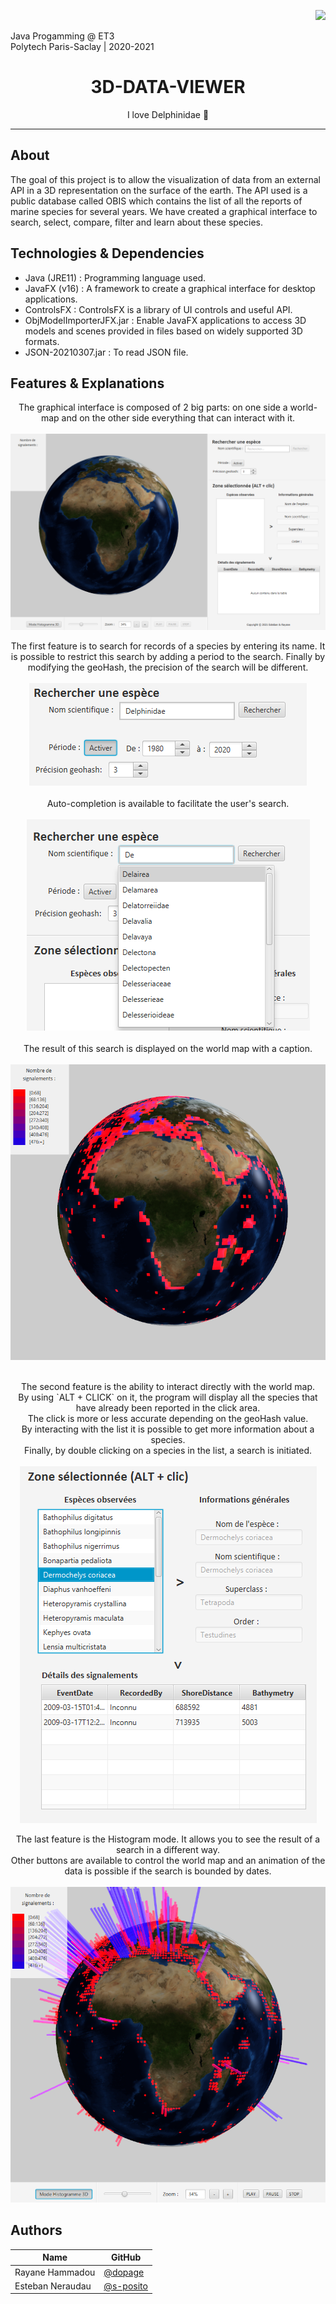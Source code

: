 
<p align = right> <img src =https://forthebadge.com/images/badges/made-with-java.svg></p>

Java Progamming @ ET3  
Polytech Paris-Saclay | 2020-2021

<h1 align = "center">3D-DATA-VIEWER</h1>
<p align = center> I love Delphinidae 🐬 </p>

***
## About

The goal of this project is to allow the visualization of data from an external API in a 3D representation on the surface of the earth. The API used is a public database called OBIS which contains the list of all the reports of marine species for several years. We have created a graphical interface to search, select, compare, filter and learn about these species.

## Technologies & Dependencies

- Java (JRE11) : Programming language used.
- JavaFX (v16) : A framework to create a graphical interface for desktop applications.
- ControlsFX : ControlsFX is a library of UI controls and useful API.
- ObjModelImporterJFX.jar : Enable JavaFX applications to access 3D models and scenes provided in files based on widely supported 3D formats.
- JSON-20210307.jar : To read JSON file.

## Features & Explanations

<p align = center>
 The graphical interface is composed of 2 big parts: on one side a world-map and on the other side everything that can interact with it.</br></br>
 <img src = https://raw.githubusercontent.com/dopage/3D-Data-Viewer/main/screen/presentation.PNG alt="présentation"/>
</p>

<p align = center>
 The first feature is to search for records of a species by entering its name. 
 It is possible to restrict this search by adding a period to the search.
 Finally by modifying the geoHash, the precision of the search will be different.</br></br>
 <img src = https://raw.githubusercontent.com/dopage/3D-Data-Viewer/main/screen/date.PNG alt="date"/></br></br>
 Auto-completion is available to facilitate the user's search.</br></br>
 <img src = https://raw.githubusercontent.com/dopage/3D-Data-Viewer/main/screen/autocompletion.png alt="autocomplétion"/></br></br>
 The result of this search is displayed on the world map with a caption.</br></br>
 <img src = https://raw.githubusercontent.com/dopage/3D-Data-Viewer/main/screen/rechercher.PNG alt="recherche"/></br></br>
</p>

<p align = center>
 The second feature is the ability to interact directly with the world map.</br>
 By using `ALT + CLICK` on it, the program will display all the species that have already been reported in the click area.</br>
 The click is more or less accurate depending on the geoHash value.</br>
 By interacting with the list it is possible to get more information about a species.</br>
 Finally, by double clicking on a species in the list, a search is initiated.</br></br>
 <img src = https://raw.githubusercontent.com/dopage/3D-Data-Viewer/main/screen/alt_click.PNG alt="altclick"/> </br>
</p>

<p align = center>
 The last feature is the Histogram mode. It allows you to see the result of a search in a different way.</br>
 Other buttons are available to control the world map and an animation of the data is possible if the search is bounded by dates.</br> </br>
 <img src = https://raw.githubusercontent.com/dopage/3D-Data-Viewer/main/screen/histo_slider.PNG alt="histo"/> </br>
</p>


## Authors
| Name             | GitHub      |
| ---------------- | ----------- |
| Rayane Hammadou  | [@dopage]   |
| Esteban Neraudau | [@s-posito] |


[@dopage]: https://github.com/dopage
[@s-posito]: https://github.com/s-posito
